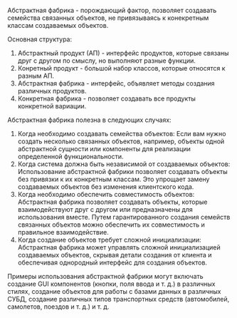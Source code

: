 Абстрактная фабрика - порождающий фактор, позволяет создавать семейства связанных объектов, не привязываясь к конекретным
классам создаваемых объектов.

Основная структура:
1. Абстрактный продукт (АП) - интерфейс продуктов, которые связаны друг с другом по смыслу, но выполняют разные функции.
2. Конретный продукт - большой набор классов, которые относятся к разным АП.
3. Абстрактная фабрика - интерфейс, объявляет методы создания различных продуктов.
4. Конкретная фабрика - позволяет создавать все продукты конкретной вариации.

Абстрактная фабрика полезна в следующих случаях:
1. Когда необходимо создавать семейства объектов: Если вам нужно создать несколько связанных объектов, например, объекты
одной абстрактной сущности или компоненты для реализации определенной функциональности.
2. Когда система должна быть независимой от создаваемых объектов: Использование абстрактной фабрики позволяет создавать
объекты без привязки к их конкретным классам. Это упрощает замену создаваемых объектов без изменения клиентского кода.
3. Когда необходимо обеспечить совместимость объектов: Абстрактная фабрика позволяет создавать объекты, которые 
взаимодействуют друг с другом или предназначены для использования вместе. Путем гарантированного создания семейств связанных 
объектов можно обеспечить их совместимость и правильное взаимодействие.
4. Когда создание объектов требует сложной инициализации: Абстрактная фабрика может управлять сложной инициализацией 
создаваемых объектов, скрывая детали создания от клиента и обеспечивая однородный интерфейс для создания объектов.

Примеры использования абстрактной фабрики могут включать создание GUI компонентов (кнопки, поля ввода и т. д.) в
различных стилях, создание объектов для работы с базами данных в различных СУБД, создание различных типов транспортных
средств (автомобилей, самолетов, поездов и т. д.) и т. д.
